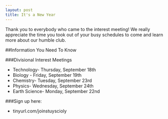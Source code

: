 ```yaml
---
layout: post
title: It's a New Year
---
```



Thank you to everybody who came to the interest meeting! We really appreciate the time you took out of your busy schedules to come and learn more about our humble club.

##Information You Need To Know


###Divisional Interest Meetings

* Technology- Thursday, September 18th
* Biology - Friday, September 19th
* Chemistry- Tuesday, September 23rd
* Physics- Wednesday, September 24th
* Earth Science- Monday, September 22nd

###Sign up here:
* tinyurl.com/joinstuyscioly